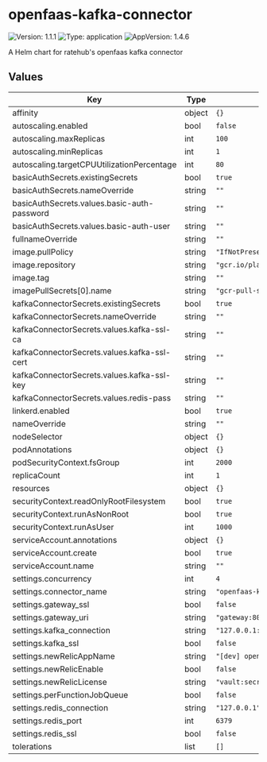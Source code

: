 # openfaas-kafka-connector

![Version: 1.1.1](https://img.shields.io/badge/Version-1.1.1-informational?style=flat-square) ![Type: application](https://img.shields.io/badge/Type-application-informational?style=flat-square) ![AppVersion: 1.4.6](https://img.shields.io/badge/AppVersion-1.4.6-informational?style=flat-square)

A Helm chart for ratehub's openfaas kafka connector

## Values

| Key | Type | Default | Description |
|-----|------|---------|-------------|
| affinity | object | `{}` |  |
| autoscaling.enabled | bool | `false` |  |
| autoscaling.maxReplicas | int | `100` |  |
| autoscaling.minReplicas | int | `1` |  |
| autoscaling.targetCPUUtilizationPercentage | int | `80` |  |
| basicAuthSecrets.existingSecrets | bool | `true` |  |
| basicAuthSecrets.nameOverride | string | `""` |  |
| basicAuthSecrets.values.basic-auth-password | string | `""` |  |
| basicAuthSecrets.values.basic-auth-user | string | `""` |  |
| fullnameOverride | string | `""` |  |
| image.pullPolicy | string | `"IfNotPresent"` |  |
| image.repository | string | `"gcr.io/platform-235214/openfaas-kafka-connector"` |  |
| image.tag | string | `""` |  |
| imagePullSecrets[0].name | string | `"gcr-pull-secret"` |  |
| kafkaConnectorSecrets.existingSecrets | bool | `true` |  |
| kafkaConnectorSecrets.nameOverride | string | `""` |  |
| kafkaConnectorSecrets.values.kafka-ssl-ca | string | `""` |  |
| kafkaConnectorSecrets.values.kafka-ssl-cert | string | `""` |  |
| kafkaConnectorSecrets.values.kafka-ssl-key | string | `""` |  |
| kafkaConnectorSecrets.values.redis-pass | string | `""` |  |
| linkerd.enabled | bool | `true` |  |
| nameOverride | string | `""` |  |
| nodeSelector | object | `{}` |  |
| podAnnotations | object | `{}` |  |
| podSecurityContext.fsGroup | int | `2000` |  |
| replicaCount | int | `1` |  |
| resources | object | `{}` |  |
| securityContext.readOnlyRootFilesystem | bool | `true` |  |
| securityContext.runAsNonRoot | bool | `true` |  |
| securityContext.runAsUser | int | `1000` |  |
| serviceAccount.annotations | object | `{}` |  |
| serviceAccount.create | bool | `true` |  |
| serviceAccount.name | string | `""` |  |
| settings.concurrency | int | `4` |  |
| settings.connector_name | string | `"openfaas-kafka-connector"` |  |
| settings.gateway_ssl | bool | `false` |  |
| settings.gateway_uri | string | `"gateway:8080"` |  |
| settings.kafka_connection | string | `"127.0.0.1:9092"` |  |
| settings.kafka_ssl | bool | `false` |  |
| settings.newRelicAppName | string | `"[dev] openfaas-kafka-connector"` |  |
| settings.newRelicEnable | bool | `false` |  |
| settings.newRelicLicense | string | `"vault:secret/data/common/new_relic#NEW_RELIC_LICENSE_KEY"` |  |
| settings.perFunctionJobQueue | bool | `false` |  |
| settings.redis_connection | string | `"127.0.0.1"` |  |
| settings.redis_port | int | `6379` |  |
| settings.redis_ssl | bool | `false` |  |
| tolerations | list | `[]` |  |

